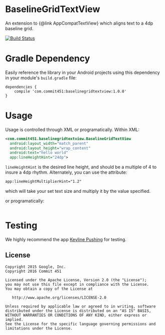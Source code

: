 # BaselineGridTextView
An extension to {@link AppCompatTextView} which aligns text to a 4dp baseline grid.

[![Build Status](https://travis-ci.org/Commit451/BaselineGridTextView.svg?branch=master)](https://travis-ci.org/Commit451/BaselineGridTextView)

# Gradle Dependency
Easily reference the library in your Android projects using this dependency in your module's `build.gradle` file:

```Gradle
dependencies {
    compile 'com.commit451:baselinegridtextview:1.0.0'
}
```

# Usage
Usage is controlled through XML or programatically. Within XML:

```xml
<com.commit451.baselinegridtextview.BaselineGridTextView
  android:layout_width="match_parent"
  android:layout_height="wrap_content"
  android:text="hello world"
  app:lineHeightHint="24dp">
```
`lineHeightHint` is the desired line height, and should be a multiple of 4 to insure a 4dp rhythm. Alternately, you can use the attribute:
```xml
app:lineHeightMultiplierHint="1.2"
```
which will take your set text size and multiply it by the value specified.

or programatically:
```java

```

# Testing
We highly recommend the app [Keyline Pushing](https://play.google.com/store/apps/details?id=com.faizmalkani.keylines) for testing.

License
--------

    Copyright 2015 Google, Inc.
    Copyright 2016 Commit 451

    Licensed under the Apache License, Version 2.0 (the "License");
    you may not use this file except in compliance with the License.
    You may obtain a copy of the License at

       http://www.apache.org/licenses/LICENSE-2.0

    Unless required by applicable law or agreed to in writing, software
    distributed under the License is distributed on an "AS IS" BASIS,
    WITHOUT WARRANTIES OR CONDITIONS OF ANY KIND, either express or implied.
    See the License for the specific language governing permissions and
    limitations under the License.
